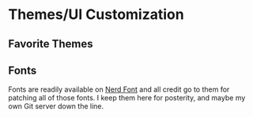 # Themes/UI Customization

## Favorite Themes

## Fonts

Fonts are readily available on [Nerd Font](https://www.nerdfonts.com/) and all credit go to them for patching all of those fonts. I keep them here for posterity, and maybe my own Git server down the line.